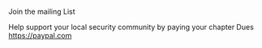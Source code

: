Join the mailing List

Help support your local security community by paying your chapter Dues
 https://paypal.com